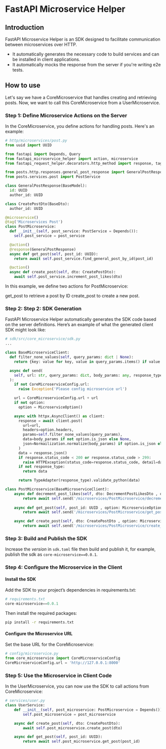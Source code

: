 # FastAPI Microservice Helper

## Introduction
FastAPI Microservice Helper is an SDK designed to facilitate communication between microservices over HTTP.
- It automatically generates the necessary code to build services and can be installed in client applications.
- It automatically mocks the response from the server if you're writing e2e tests.

## How to use

Let's say we have a CoreMicroservice that handles creating and retrieving posts.
Now, we want to call this CoreMicroservice from a UserMicroservice.

### Step 1: Define Microservice Actions on the Server

In the CoreMicroservice, you define actions for handling posts. Here's an example:

```python
# http/microservices/post.py
from uuid import UUID

from fastapi import Depends, Query
from fastapi_microservice_helper import action, microservice
from fastapi_request_helper.decorators.http_method import response, tag

from posts.http.responses.general_post_response import GeneralPostResponse
from posts.services.post import PostService

class GeneralPostResponse(BaseModel):
  id: UUID
  author_id: UUID

class CreatePostDto(BaseDto):
  author_id: UUID

@microservice()
@tag('Microservices Post')
class PostMicroservice:
  def __init__(self, post_service: PostService = Depends()):
    self.post_service = post_service

  @action()
  @response(GeneralPostResponse)
  async def get_post(self, post_id: UUID):
    return await self.post_service.find_general_post_by_id(post_id)

  @action()
  async def create_post(self, dto: CreatePostDto):
    await self.post_service.increment_post_likes(dto)
```

In this example, we define two actions for PostMicroservice:

get_post to retrieve a post by ID
create_post to create a new post.

### Step 2: Step 2: SDK Generation

FastAPI Microservice Helper automatically generates the SDK code based on the server definitions.
Here’s an example of what the generated client SDK might look like:

```python
# sdk/src/core_microservice/sdk.py
...

class BaseMicroserviceClient:
  def filter_none_values(self, query_params: dict | None):
    return {key: value for key, value in query_params.items() if value is not None} if query_params else None

  async def send(
    self, url: str, query_params: dict, body_params: any, response_type: any, option: MicroserviceOption = None
  ):
    if not CoreMicroserviceConfig.url:
      raise Exception('Please config microservice url')

    url = CoreMicroserviceConfig.url + url
    if not option:
      option = MicroserviceOption()

    async with httpx.AsyncClient() as client:
      response = await client.post(
        url=url,
        headers=option.headers,
        params=self.filter_none_values(query_params),
        data=body_params if not option.is_json else None,
        json=Normailization.normalize(body_params) if option.is_json else None,
      )
      data = response.json()
      if response.status_code < 200 or response.status_code > 299:
        raise HTTPException(status_code=response.status_code, detail=data)
      if not response_type:
        return data

      return TypeAdapter(response_type).validate_python(data)

class PostMicroservice(BaseMicroserviceClient):
    async def decrement_post_likes(self, dto: DecrementPostLikesDto , option: MicroserviceOption = None) -> None:
        return await self.send('/microservices/PostMicroservice/decrement_post_likes', None, dto, None, option )
    
    async def get_post(self, post_id: UUID , option: MicroserviceOption = None) -> GeneralPostResponse:
        return await self.send('/microservices/PostMicroservice/get_post', {'post_id': post_id}, None, GeneralPostResponse, option)

    async def create_post(self, dto: CreatePostDto , option: MicroserviceOption = None) -> None:
        return await self.send('/microservices/PostMicroservice/create_post', None, dto, None, option)
```

### Step 3: Build and Publish the SDK

Increase the *version* in `sdk.toml` file then build and publish it, for example, publish the sdk as `core-microservice==0.0.1`.

### Step 4: Configure the Microservice in the Client

#### Install the SDK

Add the SDK to your project’s dependencies in requirements.txt:

```python
# requirements.txt
core-microservice==0.0.1
```

Then install the required packages:

```bash
pip install -r requirements.txt
```
#### Configure the Microservice URL
Set the base URL for the CoreMicroservice:

```python
# config/microservice.py
from core_microservice import CoreMicroserviceConfig
CoreMicroserviceConfig.url = 'http://127.0.0.1:8000'
```

### Step 5: Use the Microservice in Client Code

In the UserMicroservice, you can now use the SDK to call actions from CoreMicroservice:

```python
# services/user.py
class UserService:
    def __init__(self, post_microservice: PostMicroservice = Depends()):
        self.post_microservice = post_microservice

    async def create_post(self, dto: CreatePostDto):
        await self.post_microservice.create_post(dto)

    async def get_post(self, post_id: UUID):
        return await self.post_microservice.get_post(post_id)
```
